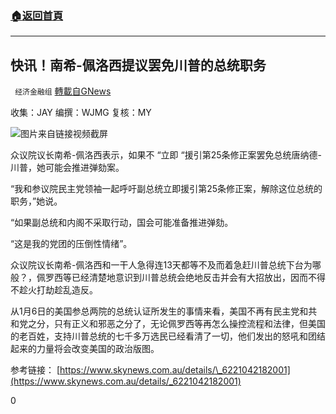 ###  [:house:返回首頁](https://github.com/ourhimalayas/txt)
---

## 快讯！南希-佩洛西提议罢免川普的总统职务
` 经济金融组` [轉載自GNews](https://gnews.org/zh-hans/729567/)

收集：JAY
编撰：WJMG 
复核：MY

![]()![](https://gnews.org/wp-content/uploads/2021/01/3-12.png)图片来自链接视频截屏

众议院议长南希-佩洛西表示，如果不 “立即 “援引第25条修正案罢免总统唐纳德-川普，她可能会推进弹劾案。

“我和参议院民主党领袖一起呼吁副总统立即援引第25条修正案，解除这位总统的职务，”她说。

“如果副总统和内阁不采取行动，国会可能准备推进弹劾。

“这是我的党团的压倒性情绪”。

众议院议长南希-佩洛西和一干人急得连13天都等不及而着急赶川普总统下台为哪般？，佩罗西等已经清楚地意识到川普总统会绝地反击并会有大招放出，因而不得不趁火打劫趁乱造反。

从1月6日的美国参总两院的总统认证所发生的事情来看，美国不再有民主党和共和党之分，只有正义和邪恶之分了，无论佩罗西等再怎么操控流程和法律，但美国的老百姓，支持川普总统的七千多万选民已经看清了一切，他们发出的怒吼和团结起来的力量将会改变美国的政治版图。

参考链接：
[https://www.skynews.com.au/details/\_6221042182001](https://www.skynews.com.au/details/_6221042182001)

0
